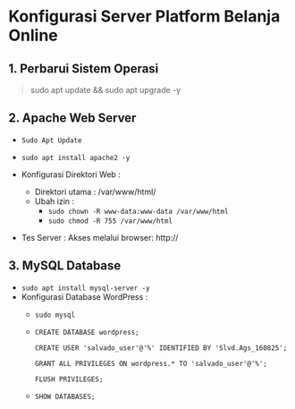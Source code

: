 # Konfigurasi Server Platform Belanja Online


## 1. Perbarui Sistem Operasi
> sudo apt update && sudo apt upgrade -y


## 2. Apache Web Server
- `Sudo Apt Update`

- `sudo apt install apache2 -y`

- Konfigurasi Direktori Web :
  + Direktori utama : /var/www/html/
  + Ubah izin :
    * `sudo chown -R www-data:www-data /var/www/html`
    * `sudo chmod -R 755 /var/www/html`

- Tes Server : Akses melalui browser: http://<IP-Server>


## 3. MySQL Database
- `sudo apt install mysql-server -y`
- Konfigurasi Database WordPress :
  + `sudo mysql`
 
  + `CREATE DATABASE wordpress;`

    `CREATE USER 'salvado_user'@'%' IDENTIFIED BY 'Slvd.Ags_160825';`

    `GRANT ALL PRIVILEGES ON wordpress.* TO 'salvado_user'@'%';`

    `FLUSH PRIVILEGES;`

  + `SHOW DATABASES;`




